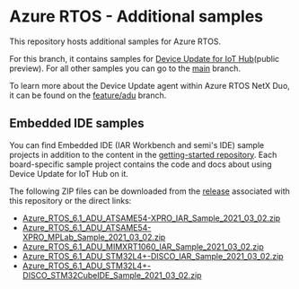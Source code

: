# Azure RTOS - Additional samples

This repository hosts additional samples for Azure RTOS.

For this branch, it contains samples for [Device Update for IoT Hub](https://docs.microsoft.com/azure/iot-hub-device-update/understand-device-update)(public preview). For all other samples you can go to the [main](https://github.com/azure-rtos/samples) branch.

To learn more about the Device Update agent within Azure RTOS NetX Duo, it can be found on the [feature/adu](https://aka.ms/azrtos-device-update-preview) branch.

## Embedded IDE samples

You can find Embedded IDE (IAR Workbench and semi's IDE) sample projects in addition to the content in the [getting-started repository](https://github.com/azure-rtos/getting-started). Each board-specific sample project contains the code and docs about using Device Update for IoT Hub on it.

The following ZIP files can be downloaded from the [release](https://github.com/azure-rtos/samples/releases) associated with this repository or the direct links:

-   [Azure_RTOS_6.1_ADU_ATSAME54-XPRO_IAR_Sample_2021_03_02.zip
    ](https://github.com/azure-rtos/samples/releases/download/v6.1_rel/Azure_RTOS_6.1_ADU_ATSAME54-XPRO_IAR_Sample_2021_03_02.zip)
-   [Azure_RTOS_6.1_ADU_ATSAME54-XPRO_MPLab_Sample_2021_03_02.zip
    ](https://github.com/azure-rtos/samples/releases/download/v6.1_rel/Azure_RTOS_6.1_ADU_ATSAME54-XPRO_MPLab_Sample_2021_03_02.zip)
-   [Azure_RTOS_6.1_ADU_MIMXRT1060_IAR_Sample_2021_03_02.zip
    ](https://github.com/azure-rtos/samples/releases/download/v6.1_rel/Azure_RTOS_6.1_ADU_MIMXRT1060_IAR_Sample_2021_03_02.zip)
-   [Azure_RTOS_6.1_ADU_STM32L4+-DISCO_IAR_Sample_2021_03_02.zip
    ](https://github.com/azure-rtos/samples/releases/download/v6.1_rel/Azure_RTOS_6.1_ADU_STM32L4+-DISCO_IAR_Sample_2021_03_02.zip)
-   [Azure_RTOS_6.1_ADU_STM32L4+-DISCO_STM32CubeIDE_Sample_2021_03_02.zip
    ](https://github.com/azure-rtos/samples/releases/download/v6.1_rel/Azure_RTOS_6.1_ADU_STM32L4+-DISCO_STM32CubeIDE_Sample_2021_03_02.zip)

